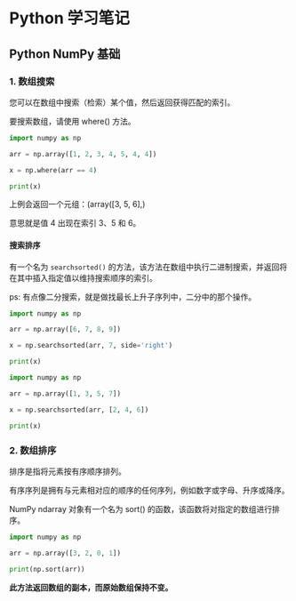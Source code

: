 # Python 学习笔记

## Python NumPy 基础

### 1. 数组搜索

您可以在数组中搜索（检索）某个值，然后返回获得匹配的索引。

要搜索数组，请使用 where() 方法。

```python
import numpy as np

arr = np.array([1, 2, 3, 4, 5, 4, 4])

x = np.where(arr == 4)

print(x)
```

上例会返回一个元组：(array([3, 5, 6],)

意思就是值 4 出现在索引 3、5 和 6。

#### 搜索排序

有一个名为 `searchsorted()` 的方法，该方法在数组中执行二进制搜索，并返回将在其中插入指定值以维持搜索顺序的索引。

ps: 有点像二分搜索，就是做找最长上升子序列中，二分中的那个操作。

```python
import numpy as np

arr = np.array([6, 7, 8, 9])

x = np.searchsorted(arr, 7, side='right')

print(x)
```

```python
import numpy as np

arr = np.array([1, 3, 5, 7])

x = np.searchsorted(arr, [2, 4, 6])

print(x)
```

### 2. 数组排序

排序是指将元素按有序顺序排列。

有序序列是拥有与元素相对应的顺序的任何序列，例如数字或字母、升序或降序。

NumPy ndarray 对象有一个名为 sort() 的函数，该函数将对指定的数组进行排序。

```python
import numpy as np

arr = np.array([3, 2, 0, 1])

print(np.sort(arr))
```

**此方法返回数组的副本，而原始数组保持不变。**



